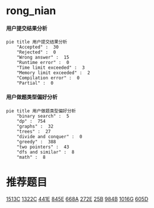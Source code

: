 # rong_nian

<!-- tabs:start -->



#### **用户提交结果分析**

```mermaid
pie title 用户提交结果分析
    "Accepted" :  30
    "Rejected" :  0
    "Wrong answer" :  15
    "Runtime error" :  0
    "Time limit exceeded" :  3
    "Memory limit exceeded" :  2
    "Compilation error" :  0
    "Partial" :  0
```

#### **用户做题类型偏好分析**

```mermaid
pie title 用户做题类型偏好分析
    "binary search" :  5
    "dp" :  754
    "graphs" :  32
    "trees" :  27
    "divide and conquer" :  0
    "greedy" :  388
    "two pointers" :  43
    "dfs and similar" :  8
    "math" :  8
```



<!-- tabs:end -->
# 推荐题目
[1513C](https://codeforces.com/contest/1513/problem/C)
[1322C](https://codeforces.com/contest/1322/problem/C)
[441E](https://codeforces.com/contest/441/problem/E)
[845E](https://codeforces.com/contest/845/problem/E)
[668A](https://codeforces.com/contest/668/problem/A)
[272E](https://codeforces.com/contest/272/problem/E)
[25B](https://codeforces.com/contest/25/problem/B)
[984B](https://codeforces.com/contest/984/problem/B)
[1016G](https://codeforces.com/contest/1016/problem/G)
[605D](https://codeforces.com/contest/605/problem/D)
